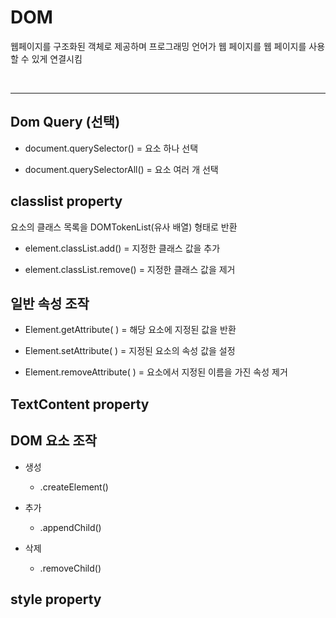 # DOM

웹페이지를 구조화된 객체로 제공하며 프로그래밍 언어가 웹 페이지를 웹 페이지를 사용할 수 있게 연결시킴

</br>

---

## Dom Query (선택)

- document.querySelector() = 요소 하나 선택

- document.querySelectorAll() = 요소 여러 개 선택

## classlist property

요소의 클래스 목록을 DOMTokenList(유사 배열) 형태로 반환

- element.classList.add()
  = 지정한 클래스 값을 추가

- element.classList.remove()
  = 지정한 클래스 값을 제거

## 일반 속성 조작

- Element.getAttribute( )
  = 해당 요소에 지정된 값을 반환

- Element.setAttribute( )
  = 지정된 요소의 속성 값을 설정

- Element.removeAttribute( )
  = 요소에서 지정된 이름을 가진 속성 제거

## TextContent property

## DOM 요소 조작

- 생성

  - .createElement()

- 추가

  - .appendChild()

- 삭제

  - .removeChild()

## style property
